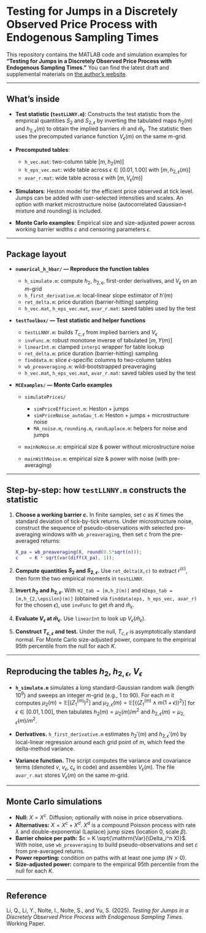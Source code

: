 # Testing for Jumps in a Discretely Observed Price Process with Endogenous Sampling Times

This repository contains the MATLAB code and simulation examples for **“Testing for Jumps in a Discretely Observed Price Process with Endogenous Sampling Times.”**
You can find the latest draft and supplemental materials on [the author’s website](https://www.shifanyu.com/).

---

## What’s inside

* **Test statistic (`testLLNNY.m`)**:
Constructs the test statistic from the empirical quantities $S_{2}$ and $S_{2,\epsilon}$ by inverting the tabulated maps $h_{2}(m)$ and $h_{2,\epsilon}(m)$ to obtain the implied barriers $\widehat m$ and $\widehat m_{\epsilon}$. The statistic then uses the precomputed variance function $V_{\epsilon}(m)$ on the same $m$-grid.

* **Precomputed tables**:

  * `h_vec.mat`: two-column table $[m, h_{2}(m)]$
  * `h_eps_vec.mat`: wide table across $\epsilon \in [0.01,1.00]$ with $[m, h_{2,\epsilon}(m)]$
  * `avar_r.mat`: wide table across $\epsilon$ with $[m, V_{\epsilon}(m)]$

* **Simulators**:
  Heston model for the efficient price observed at tick level. Jumps can be added with user-selected intensities and scales. An option with market microstructure noise (autocorrelated Gaussian–t mixture and rounding) is included.

* **Monte Carlo examples**:
  Empirical size and size-adjusted power across working barrier widths $c$ and censoring parameters $\epsilon$.

---

## Package layout

* **`numerical_h_hbar/` — Reproduce the function tables**

  * `h_simulate.m`: compute $h_{2}$, $h_{2,\epsilon}$, first-order derivatives, and $V_{\epsilon}$ on an $m$-grid
  * `h_first_derivative.m`: local-linear slope estimator of $h'(m)$
  * `ret_delta.m`: price duration (barrier-hitting) sampling
  * `h_vec.mat`, `h_eps_vec.mat`, `avar_r.mat`: saved tables used by the test

* **`testToolbox/` — Test statistic and helper functions**

  * `testLLNNY.m`: builds $T_{c,\epsilon}$ from implied barriers and $V_{\epsilon}$
  * `invFunc.m`: robust monotone inverse of tabulated $[m, Y(m)]$
  * `linearInt.m`: clamped `interp1` wrapper for table lookup
  * `ret_delta.m`: price duration (barrier-hitting) sampling
  * `finddata.m`: slice $\epsilon$-specific columns to two-column tables
  * `wb_preaveraging.m`: wild-bootstrapped preaveraging
  * `h_vec.mat`, `h_eps_vec.mat`, `avar_r.mat`: saved tables used by the test

* **`MCExamples/` — Monte Carlo examples**

  * `simulatePrices/`
  
    * `simPriceEfficient.m`: Heston + jumps
    * `simPriceNoise_autoGau_t.m`: Heston + jumps + microstructure noise
    * `MA_noise.m`, `rounding.m`, `randLaplace.m`: helpers for noise and jumps
  * `mainNoNoise.m`: empirical size & power without microstructure noise
  * `mainWithNoise.m`: empirical size & power with noise (with pre-averaging)

---

## Step-by-step: how `testLLNNY.m` constructs the statistic

1. **Choose a working barrier $c$.**
   In finite samples, set $c$ as $K$ times the standard deviation of tick-by-tick returns. Under microstructure noise, construct the sequence of pseudo-observations with selected pre-averaging windows with `wb_preaveraging`, then set $c$ from the pre-averaged returns:
   ```matlab
   X_pa = wb_preaveraging(X, round(0.5*sqrt(n)));
   c    = K * sqrt(var(diff(X_pa), 1));
   ```

3. **Compute quantities $S_{2}$ and $S_{2,\epsilon}$.**
   Use `ret_delta(X,c)` to extract $r^{(c)}$, then form the two empirical moments in `testLLNNY`.

4. **Invert $h_2$ and $h_{2,\epsilon}$.**
   With `H2_tab = [m,h_2(m)]` and `H2eps_tab = [m,h_{2,\epsilon}(m)]` (obtained via `finddata(eps, h_eps_vec, avar_r)` for the chosen $\epsilon$), use `invFunc` to get $\widehat m$ and $\widehat m_{\epsilon}$.

5. **Evaluate $V_{\epsilon}$ at $\widehat m_{\epsilon}$.**
   Use `linearInt` to look up $V_{\epsilon}(\widehat m_{\epsilon})$.

6. **Construct $T_{c,\epsilon}$ and test.**
   Under the null, $T_{c,\epsilon}$ is asymptotically standard normal. For Monte Carlo size-adjusted power, compare to the empirical 95th percentile from the null for each $K$.

---

## Reproducing the tables $h_{2}$, $h_{2,\epsilon}$, $V_{\epsilon}$

* **`h_simulate.m`** simulates a long standard-Gaussian random walk (length $10^9$) and sweeps an integer $m$-grid (e.g., $1$ to $90$). For each $m$ it computes
  $\mu_2(m)=\mathbb{E}[(Z_{1}^{(m)})^2]$ and
  $\mu_{2,\epsilon}(m)=\mathbb{E}[\{(Z_{1}^{(m)}\wedge m(1+\epsilon))^2\}]$ for $\epsilon \in [0.01,1.00]$,
  then tabulates $h_{2}(m)=\mu_2(m)/m^2$ and $h_{2,\epsilon}(m)=\mu_{2,\epsilon}(m)/m^2$.

* **Derivatives.** `h_first_derivative.m` estimates $h_2'(m)$ and $h_{2,\epsilon}'(m)$ by local-linear regression around each grid point of $m$, which feed the delta-method variance.

* **Variance function.** The script computes the variance and covariance terms (denoted $v$, $v_{\epsilon}$, $c_{\epsilon}$ in code) and assembles $V_{\epsilon}(m)$. The file `avar_r.mat` stores $V_{\epsilon}(m)$ on the same $m$-grid.

---

## Monte Carlo simulations

* **Null:** $X = X^{c}$. Diffusion; optionally with noise in price observations.
* **Alternatives:** $X = X^{c} + X^{d}$. $X^{d}$ is a compound Poisson process with rate $\lambda$ and double-exponential (Laplace) jump sizes (location 0, scale $\beta$).
* **Barrier choice per path:** $c = K \sqrt{\mathrm{Var}(\Delta_i^n X)}$. With noise, use `wb_preaveraging` to build pseudo-observations and set $c$ from pre-averaged returns.
* **Power reporting:** condition on paths with at least one jump ($N>0$).
* **Size-adjusted power:** compare to the empirical 95th percentile from the null for each $K$.

---

## Reference

Li, Q., Li, Y., Nolte, I., Nolte, S., and Yu, S. (2025). *Testing for Jumps in a Discretely Observed Price Process with Endogenous Sampling Times.* Working Paper.
